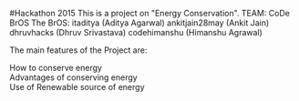 #Hackathon 2015 
This is a project on "Energy Conservation". 
TEAM: CoDe BrOS 
The BrOS: 
itaditya (Aditya Agarwal) 
ankitjain28may (Ankit Jain) 
dhruvhacks (Dhruv Srivastava) 
codehimanshu (Himanshu Agrawal) 

The main features of the Project are:

How to conserve energy<br>
Advantages of conserving energy<br>
Use of Renewable source of energy
